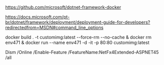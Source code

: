 https://github.com/microsoft/dotnet-framework-docker

https://docs.microsoft.com/pt-br/dotnet/framework/deployment/deployment-guide-for-developers?redirectedfrom=MSDN#command_line_options


docker build . -t customimg:latest --force-rm --no-cache & docker rm env471 & docker run --name env471 -d -it -p 80:80 customimg:latest

Dism /Online /Enable-Feature /FeatureName:NetFx4Extended-ASPNET45 /all
